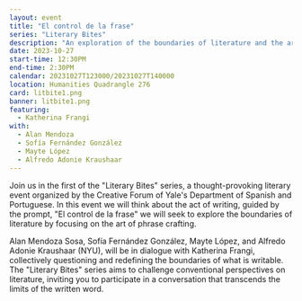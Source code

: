 ```yaml
---
layout: event
title: "El control de la frase"
series: "Literary Bites"
description: "An exploration of the boundaries of literature and the art of phrase craft"
date: 2023-10-27
start-time: 12:30PM
end-time: 2:30PM
calendar: 20231027T123000/20231027T140000
location: Humanities Quadrangle 276
card: litbite1.png
banner: litbite1.png
featuring:
  - Katherina Frangi
with:
  - Alan Mendoza
  - Sofía Fernández González
  - Mayte López
  - Alfredo Adonie Kraushaar
---
```


Join us in the first of the "Literary Bites" series, a thought-provoking literary event organized by the Creative Forum of Yale's Department of Spanish and Portuguese. In this event we will think about the act of writing, guided by the prompt, "El control de la frase" we will seek to explore the boundaries of literature by focusing on the art of phrase crafting.

Alan Mendoza Sosa, Sofía Fernández González, Mayte López, and Alfredo Adonie Kraushaar (NYU), will be in dialogue with Katherina Frangi, collectively questioning and redefining the boundaries of what is writable. The "Literary Bites" series aims to challenge conventional perspectives on literature, inviting you to participate in a conversation that transcends the limits of the written word.
